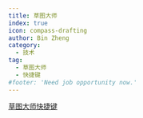 ```yaml
---
title: 草图大师
index: true
icon: compass-drafting
author: Bin Zheng
category:
  - 技术
tag:
  - 草图大师
  - 快捷键
#footer: 'Need job opportunity now.'
---
```


[草图大师快捷键](/techniques/sketch_shortcuts.dat)